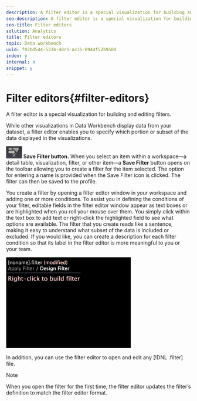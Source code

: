 ```yaml
---
description: A filter editor is a special visualization for building and editing filters.
seo-description: A filter editor is a special visualization for building and editing filters.
seo-title: Filter editors
solution: Analytics
title: Filter editors
topic: Data workbench
uuid: f02bd544-533b-48c1-ac35-0944f52b958d
index: y
internal: n
snippet: y
---
```


# Filter editors{#filter-editors}

A filter editor is a special visualization for building and editing filters.

While other visualizations in Data Workbench display data from your dataset, a filter editor enables you to specify which portion or subset of the data displayed in the visualizations.

![](assets/filter_edit_toolbar.png) **Save Filter button.** When you select an item within a workspace—a detail table, visualization, filter, or other item—a **Save Filter** button opens on the toolbar allowing you to create a filter for the item selected. The option for entering a name is provided when the Save Filter icon is clicked. The filter can then be saved to the profile.

You create a filter by opening a filter editor window in your workspace and adding one or more conditions. To assist you in defining the conditions of your filter, editable fields in the filter editor window appear as text boxes or are highlighted when you roll your mouse over them. You simply click within the text box to add text or right-click the highlighted field to see what options are available. The filter that you create reads like a sentence, making it easy to understand what subset of the data is included or excluded. If you would like, you can create a description for each filter condition so that its label in the filter editor is more meaningful to you or your team.

![](assets/vis_FilterEditor_Blank.png)

In addition, you can use the filter editor to open and edit any [!DNL .filter] file.

>[!NOTE]
>
>When you open the filter for the first time, the filter editor updates the filter’s definition to match the filter editor format.

